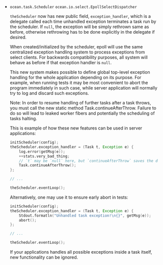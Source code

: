 * `ocean.task.Scheduler` `ocean.io.select.EpollSelectDispatcher`

  `theScheduler` now has new public field, `exception_handler`, which is a
  delegate called each time unhandled exception terminates a task run by the
  scheduler. If `null`, the exception will be simply rethrown same as before,
  otherwise rethrowing has to be done explicitly in the delegate if desired.

  When created/initialized by the scheduler, epoll will use the same
  centralized exception handling system to process exceptions from select
  clients. For backwards compatibility purposes, all system will behave as before
  if that exception handler is `null`.

  This new system makes possible to define global top-level exception handling
  for the whole application depending on its purpose. For example, when running
  tests it may be most convenient to abort the program immediately in such case,
  while server application will normally try to log and discard such exceptions.

  Note: In order to resume handling of further tasks after a task throws, you
  must call the new static method Task.continueAfterThrow. Failure to do so will
  lead to leaked worker fibers and potentially the scheduling of tasks halting.

  This is example of how these new features can be used in server applications:

  ```D
  initScheduler(config);
  theScheduler.exception_handler = (Task t, Exception e) {
      log.error(getMsg(e));
      ++stats.very_bad_thing;
      // `t` may be `null` here, but `continueAfterThrow` saves the day:
      Task.continueAfterThrow();
  };

  // ...

  theScheduler.eventLoop();
  ```

  Alternatively, one may use it to ensure early abort in tests:

  ```D
  initScheduler(config);
  theScheduler.exception_handler = (Task t, Exception e) {
      Stdout.formatln("Unhandled task exception!\n{}", getMsg(e));
      abort();
  };

  // ...

  theScheduler.eventLoop();
  ```

  If your applications handles all possible exceptions inside a task itself, new
  functionality can be ignored.
